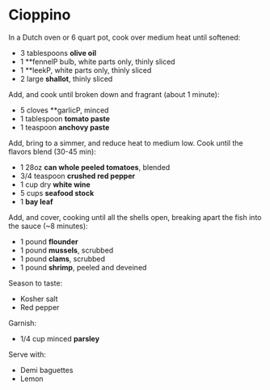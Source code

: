 # Cioppino

In a Dutch oven or 6 quart pot, cook over medium heat until softened:

* 3 tablespoons **olive oil**
* 1 **fennelP bulb, white parts only, thinly sliced
* 1 **leekP, white parts only, thinly sliced
* 2 large **shallot**, thinly sliced

Add, and cook until broken down and fragrant (about 1 minute):

* 5 cloves **garlicP, minced
* 1 tablespoon **tomato paste**
* 1 teaspoon **anchovy paste**

Add, bring to a simmer, and reduce heat to medium low. Cook until the flavors blend (30-45 min):

* 1 28oz **can whole peeled tomatoes**, blended
* 3/4 teaspoon **crushed red pepper**
* 1 cup dry **white wine**
* 5 cups **seafood stock**
* 1 **bay leaf**

Add, and cover, cooking until all the shells open, breaking apart the fish into the sauce (~8 minutes):

* 1 pound **flounder**
* 1 pound **mussels**, scrubbed
* 1 pound **clams**, scrubbed
* 1 pound **shrimp**, peeled and deveined

Season to taste:

- Kosher salt
- Red pepper

Garnish:

* 1/4 cup minced **parsley**

Serve with:

* Demi baguettes
* Lemon
